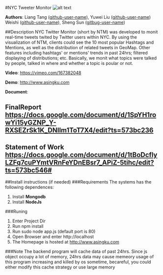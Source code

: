 #NYC Tweeter Monitor
![alt text](https://raw.githubusercontent.com/NYU-CS6313-SPRING2016/Group-2-Twitter-NYC/master/screenshot.png "Screenshot")

**Authors**: Liang Tang ([github-user-name](https://github.com/singku)), Yuwei Liu ([github-user-name](https://github.com/vivian3472 )) Weishi ([github-user-name](https://github.com/Weishi93)), Sheng Sun ([gitbug-user-name](https://github.com/se7enRune))

##Description
NYC Twitter Monitor (short by NTM) was developed to monit real-time tweets twited by Twitter users within NYC. By using the visualization of NTM, clients could see the 10 most popular Hashtags and Mentions, as well as the distribution of related tweets in GeoMap. Other features including hashtags' or mentions' trends in past 24hrs; filtered displaying of distributions; etc. Basically, we monit what topics were talked by people, talked in where and whether a topic is poular or not.

**Video**: https://vimeo.com/167382048

**Demo**: http://www.asingku.com

**Document**: 
## FinalReport https://docs.google.com/document/d/1SpYH1rowYi15yGZNP_Y-RXSEZrSk1K_DNIlm1ToT7X4/edit?ts=573bc236
## Statement of Work https://docs.google.com/document/d/1tBoDcflyLZFq7cuPYmtVRnFeYDnEBsr7_APiZ-5tihc/edit?ts=573bc546#

##Install instructions (if needed)
###Requirements 
The systems has the following dependences:
1. Install **Mongodb**
2. Install **NodeJs**


###Runing
1. Enter Project Dir
2. Run npm install
3. Run sudo node app.js (default port is 80)
4. Open Browser and enter http://localhost
5. The Homepage is hosted at http://www.asingku.com

###Note
The backend program will cache data of past 24hrs. Since js object occupy a lot of memory, 24hrs data may cause
memeory usage of this program increasing and killed by os sometime, becareful, you could either modify this cache strategy or use large memory



